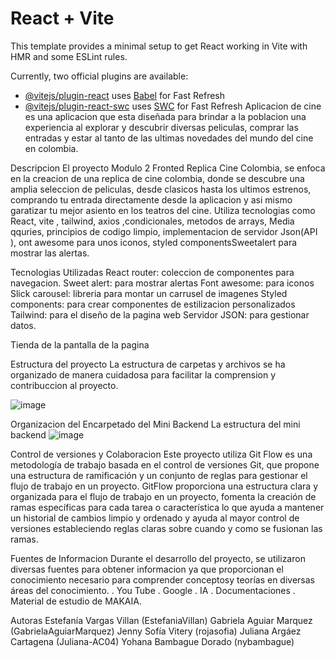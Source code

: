 # React + Vite

This template provides a minimal setup to get React working in Vite with HMR and some ESLint rules.

Currently, two official plugins are available:

- [@vitejs/plugin-react](https://github.com/vitejs/vite-plugin-react/blob/main/packages/plugin-react/README.md) uses [Babel](https://babeljs.io/) for Fast Refresh
- [@vitejs/plugin-react-swc](https://github.com/vitejs/vite-plugin-react-swc) uses [SWC](https://swc.rs/) for Fast Refresh
Aplicacion de cine
es una aplicacion que esta diseñada para brindar a la poblacion una experiencia al explorar y descubrir diversas peliculas, comprar las entradas y estar al tanto de las ultimas novedades
del mundo del cine en colombia.

Descripcion
El proyecto Modulo 2 Fronted Replica Cine Colombia, se enfoca en la creacion de una replica de cine colombia, donde se descubre una amplia seleccion de peliculas, desde clasicos hasta los
ultimos estrenos, comprando tu entrada directamente desde la aplicacion y asi mismo garatizar tu mejor asiento en los teatros del cine. Utiliza tecnologias como React, vite , tailwind, axios ,condicionales, metodos de arrays, Media qquries, principios de codigo limpio, implementacion de servidor Json(API ), ont awesome para unos iconos, styled componentsSweetalert para mostrar las alertas.

Tecnologias Utilizadas
React router: coleccion de componentes para navegacion.
Sweet alert: para mostrar alertas
Font awesome: para iconos
Slick carousel: libreria para montar un carrusel de imagenes 
Styled components: para crear componentes de estilizacion personalizados
Tailwind: para el diseño de la pagina web
Servidor JSON: para  gestionar datos.

Tienda de la pantalla de la pagina 



Estructura del proyecto
La estructura de carpetas y archivos se ha organizado de manera cuidadosa para facilitar la comprension y contribuccion al proyecto.

![image](https://github.com/Juliana-AC04/replica-cine-colombia/assets/79147078/561af172-cac7-4293-9ffb-2dfb2bd4f9fa)

Organizacion del Encarpetado del Mini Backend
La estructura del mini backend
![image](https://github.com/Juliana-AC04/replica-cine-colombia/assets/79147078/8da9a294-6c78-4efe-865a-dc33247dc2a9)



Control de versiones y Colaboracion 
Este proyecto utiliza Git Flow es una metodología de trabajo basada en el control de versiones Git, que propone una estructura de ramificación y un conjunto de reglas para gestionar el flujo de trabajo en un proyecto. GitFlow proporciona una estructura clara y organizada para el flujo de trabajo en un proyecto, fomenta la creación de ramas específicas para cada tarea o característica lo que ayuda a mantener un historial de cambios limpio y ordenado y ayuda al mayor control de versiones estableciendo reglas claras sobre cuando y como se fusionan las ramas.

Fuentes de Informacion
Durante el desarrollo del proyecto, se utilizaron diversas fuentes para obtener informacion ya que proporcionan el conocimiento necesario para comprender conceptosy teorías  en diversas áreas del conocimiento.
. You Tube
. Google
. IA
. Documentaciones
. Material de estudio de MAKAIA.

Autoras
Estefanía Vargas Villan (EstefaniaVillan)
Gabriela Aguiar Marquez (GabrielaAguiarMarquez)
Jenny Sofía Vitery (rojasofia)
Juliana Argáez Cartagena (Juliana-AC04)
Yohana Bambague Dorado (nybambague)
